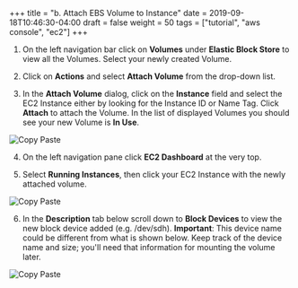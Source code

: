 +++
title = "b. Attach EBS Volume to Instance"
date = 2019-09-18T10:46:30-04:00
draft = false
weight = 50
tags = ["tutorial", "aws console", "ec2"]
+++

1.	On the left navigation bar click on **Volumes** under **Elastic Block Store** to view all the Volumes. Select your newly created Volume.  

2.	Click on **Actions** and select **Attach Volume** from the drop-down list.

3.	In the **Attach Volume** dialog, click on the **Instance** field and select the EC2 Instance either by looking for the Instance ID or Name Tag. Click **Attach** to attach the Volume. In the list of displayed Volumes you should see your new Volume is **In Use**.

![Copy Paste](/images/hpc-aws-parallelcluster-workshop/EC2AttachVolume-2.png)

4.	On the left navigation pane click **EC2 Dashboard** at the very top. 

5.	Select **Running Instances**, then click your EC2 Instance with the newly attached volume.  

![Copy Paste](/images/hpc-aws-parallelcluster-workshop/EC2RunningInstances.png)  
 

6.	In the **Description** tab below scroll down to **Block Devices** to view the new block device added (e.g. /dev/sdh). **Important**: This device name could be different from what is shown below. Keep track of the device name and size; you'll need that information for mounting the volume later. 

![Copy Paste](/images/hpc-aws-parallelcluster-workshop/EC2AttachedVolume-2.png)

